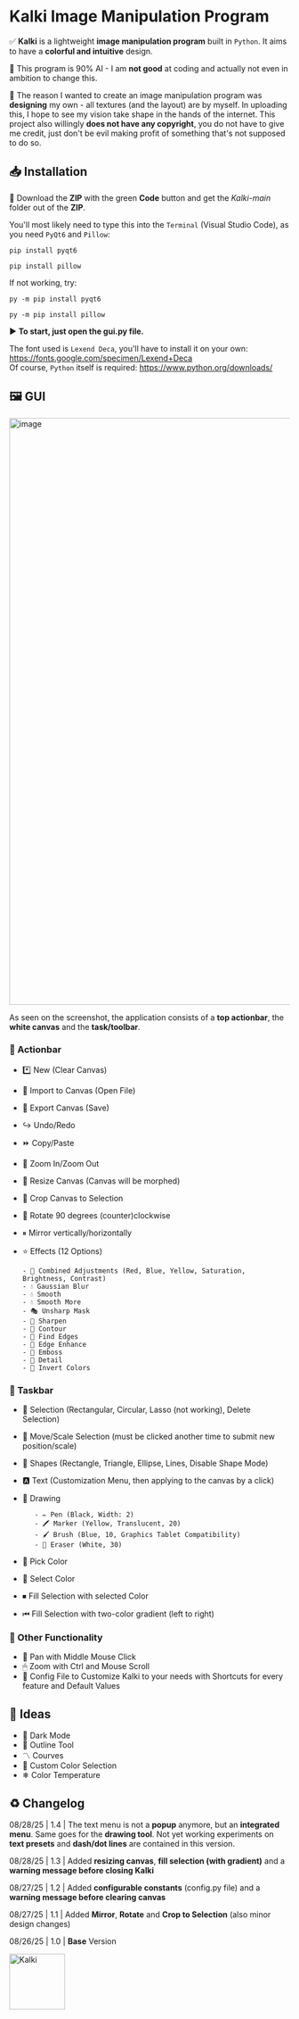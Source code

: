 # Kalki Image Manipulation Program

✅ **Kalki** is a lightweight **image manipulation program** built in `Python`. It aims to have a **colorful and intuitive** design.

🤖 This program is 90% AI - I am **not good** at coding and actually not even in ambition to change this.

🎈 The reason I wanted to create an image manipulation program was **designing** my own - all textures (and the layout) are by myself. In uploading this, I hope to see my vision take shape in the hands of the internet. This project also willingly **does not have any copyright**, you do not have to give me credit, just don't be evil making profit of something that's not supposed to do so.

## 📥 Installation
🔽 Download the **ZIP** with the green **Code** button and get the *Kalki-main* folder out of the **ZIP**.

You'll most likely need to type this into the `Terminal` (Visual Studio Code), as you need `PyQt6` and `Pillow`:

    pip install pyqt6

    pip install pillow

If not working, try:

    py -m pip install pyqt6

    py -m pip install pillow

▶ **To start, just open the gui.py file.**

The font used is `Lexend Deca`, you'll have to install it on your own: https://fonts.google.com/specimen/Lexend+Deca  
Of course, `Python` itself is required: https://www.python.org/downloads/

## 🖼 GUI
<img width="999" height="1052" alt="image" src="https://github.com/user-attachments/assets/95dcdbda-3300-4789-a697-ed86f2c2daf2" />



As seen on the screenshot, the application consists of a **top actionbar**, the **white canvas** and the **task/toolbar**.

### 🦺 Actionbar
- *️⃣ New (Clear Canvas)
- 🔽 Import to Canvas (Open File)
- 🔼 Export Canvas (Save)
- ↪ Undo/Redo
- ⏩ Copy/Paste
- 🌌 Zoom In/Zoom Out
- 🌊 Resize Canvas (Canvas will be morphed)
- 💠 Crop Canvas to Selection
- 🔄 Rotate 90 degrees (counter)clockwise
- ⏸ Mirror vertically/horizontally
- ⭐ Effects (12 Options)
  
      - 🚦 Combined Adjustments (Red, Blue, Yellow, Saturation, Brightness, Contrast)
      - 💧 Gaussian Blur
      - 💧 Smooth
      - 💧 Smooth More
      - 🎭 Unsharp Mask
      - 🗻 Sharpen
      - 🚧 Contour
      - 🏁 Find Edges
      - 🚨 Edge Enhance
      - 🔑 Emboss
      - 👀 Detail
      - 💊 Invert Colors

### 🥏 Taskbar
- 🧭 Selection (Rectangular, Circular, Lasso (not working), Delete Selection)
- 🔆 Move/Scale Selection (must be clicked another time to submit new position/scale)
- 🔶 Shapes (Rectangle, Triangle, Ellipse, Lines, Disable Shape Mode)
- 🅰 Text (Customization Menu, then applying to the canvas by a click)
- 📝 Drawing

         - ✏ Pen (Black, Width: 2)
         - 🖍 Marker (Yellow, Translucent, 20)
         - 🖌 Brush (Blue, 10, Graphics Tablet Compatibility)
         - 🧹 Eraser (White, 30)

- 🔬 Pick Color
- 🎨 Select Color
- ⏹ Fill Selection with selected Color
- ⏮ Fill Selection with two-color gradient (left to right)

### 🎀 Other Functionality
- 🏓 Pan with Middle Mouse Click
- 🖱 Zoom with Ctrl and Mouse Scroll
- 📮 Config File to Customize Kalki to your needs with Shortcuts for every feature and Default Values

## 📌 Ideas
- 🌙 Dark Mode
- 🔲 Outline Tool
- 〽 Courves
- 🌈 Custom Color Selection
- ❄ Color Temperature

## ♻ Changelog
08/28/25 | 1.4 | The text menu is not a **popup** anymore, but an **integrated menu**. Same goes for the **drawing tool**. Not yet working experiments on **text presets** and **dash/dot lines** are contained in this version. 

08/28/25 | 1.3 | Added **resizing canvas**, **fill selection (with gradient)** and a **warning message before closing Kalki**

08/27/25 | 1.2 | Added **configurable constants** (config.py file) and a **warning message before clearing canvas**

08/27/25 | 1.1 | Added **Mirror**, **Rotate** and **Crop to Selection** (also minor design changes)

08/26/25 | 1.0 | **Base** Version

<img width="100" height="100" alt="Kalki" src="https://github.com/user-attachments/assets/25a8c636-5a0c-4252-bb35-bf082ec20eeb" />



